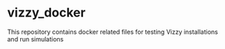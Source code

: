 # vizzy_docker
This repository contains docker related files for testing Vizzy installations and run simulations
